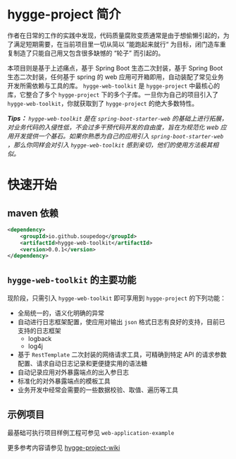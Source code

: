# hygge-project 简介
作者在日常的工作的实践中发现，代码质量腐败变质通常是由于想偷懒引起的，为了满足短期需要，在当前项目里一切从简以 ”能跑起来就行“ 为目标，闭门造车重复制造了只能自己用又包含很多缺憾的 “轮子” 而引起的。

本项目则是基于上述痛点，基于 Spring Boot 生态二次封装，基于 Spring Boot 生态二次封装，任何基于 spring 的 web 应用可开箱即用，自动装配了常见业务开发所需依赖与工具的库。
``hygge-web-toolkit`` 是 ``hygge-project`` 中最核心的库，它整合了多个 ``hygge-project`` 下的多个子库。一旦你为自己的项目引入了 ``hygge-web-toolkit``，你就获取到了 ``hygge-project`` 的绝大多数特性。

***Tips：** ``hygge-web-toolkit`` 是在 ``spring-boot-starter-web`` 的基础上进行拓展，对业务代码的入侵性低，不会过多干预代码开发的自由度，旨在为规范化 web 应用开发提供一个基石。如果你熟悉为自己的应用引入 ``spring-boot-starter-web`` ，那么你同样会对引入 ``hygge-web-toolkit`` 感到亲切，他们的使用方法极其相似。*

# 快速开始

## maven 依赖

```xml
<dependency>
    <groupId>io.github.soupedog</groupId>
    <artifactId>hygge-web-toolkit</artifactId>
    <version>0.0.1</version>
</dependency>
```

## ``hygge-web-toolkit`` 的主要功能
现阶段，只需引入 ``hygge-web-toolkit`` 即可享用到 ``hygge-project`` 的下列功能：

- 全局统一的，语义化明确的异常
- 自动进行日志框架配置，使应用对输出 ``json`` 格式日志有良好的支持，目前已支持的日志框架
  - logback
  - log4j
- 基于 ``RestTemplate`` 二次封装的网络请求工具，可精确到特定 API 的请求参数配置、请求自动日志记录和更便捷实用的语法糖
- 自动记录应用对外暴露端点的出入参日志
- 标准化的对外暴露端点的模板工具
- 业务开发中经常会需要的一些数据校验、取值、遍历等工具

## 示例项目

最基础可执行项目样例工程可参见 ``web-application-example``


更多参考内容请参见  [hygge-project-wiki](https://github.com/soupedog/hygge-project/wiki)